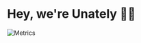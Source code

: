 # Hey, we're Unately 👋🏻

![Metrics](https://metrics.lecoq.io/Unately?template=terminal&commits.authoring=Joshua&base.metadata=0&lines=1&repositories=1&repositories=100&repositories.batch=100&repositories.forks=false&repositories.affiliations=owner&repositories.featured=unately%2FuBingo&config.timezone=Europe%2FBerlin)
